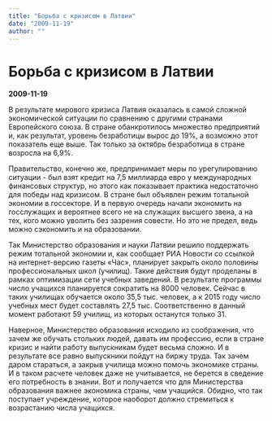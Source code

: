 ```yaml
---
title: "Борьба с кризисом в Латвии"
date: "2009-11-19"
author: ""
---
```


# Борьба с кризисом в Латвии

**2009-11-19** 

В результате мирового кризиса Латвия оказалась в самой сложной экономической ситуации по сравнению с другими странами Европейского союза. В стране обанкротилось множество предприятий и, как результат, уровень безработицы вырос до 19%, а возможно этот показатель еще выше. Так только за октябрь безработица в стране возросла на 6,9%.

Правительство, конечно же, предпринимает меры по урегулированию ситуации - был взят кредит на 7,5 миллиарда евро у международных финансовых структур, но этого как показывает практика недостаточно для победы над кризисом. В стране был объявлен режим тотальной экономии в госсекторе. И в первую очередь начали экономить на госслужащих и вероятнее всего не на служащих высшего звена, а на тех, кого можно уволить без зазрения совести. Но это не предел, ведь можно сэкономить и на образовании.

Так Министерство образования и науки Латвии решило поддержать режим тотальной экономии и, как сообщает РИА Новости со ссылкой на интернет-версию газеты «Час», планирует закрыть около половины профессиональных школ (училищ). Такие действия будут проделаны в рамках оптимизации сети учебных заведений. В результате программы число учащихся планируется сократить на 8000 человек. Сейчас в таких училищах обучается около 35,5 тыс. человек, а к 2015 году число учебных мест будет составлять 27,5 тыс. Соответственно в данный момент работают 59 училищ, из которых останутся только 31.

Наверное, Министерство образования исходило из соображения, что зачем же обучать стольких людей, давать им профессию, если в стране кризис и найти работу выпускникам будет весьма сложно. И в результате все равно выпускники пойдут на биржу труда. Так зачем даром стараться, а закрыв училища можно помочь экономике страны. И в таком расчете человек даже не учитывается, не берется в сведение его потребность в знании. Вот и получается что для Министерства образования важнее экономика страны, чем учащийся. Обидно, что так поступает учреждение, которое наоборот должно стремиться к возрастанию числа учащихся.